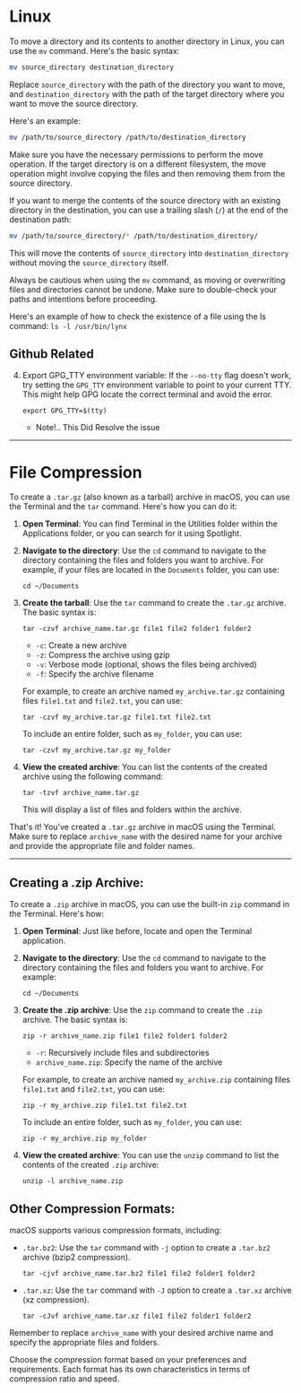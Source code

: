 # Linux

To move a directory and its contents to another directory in Linux, you can use the `mv` command. Here's the basic syntax:

```bash
mv source_directory destination_directory
```

Replace `source_directory` with the path of the directory you want to move, and `destination_directory` with the path of the target directory where you want to move the source directory.

Here's an example:

```bash
mv /path/to/source_directory /path/to/destination_directory
```

Make sure you have the necessary permissions to perform the move operation. If the target directory is on a different filesystem, the move operation might involve copying the files and then removing them from the source directory.

If you want to merge the contents of the source directory with an existing directory in the destination, you can use a trailing slash (`/`) at the end of the destination path:

```bash
mv /path/to/source_directory/* /path/to/destination_directory/
```

This will move the contents of `source_directory` into `destination_directory` without moving the `source_directory` itself.

Always be cautious when using the `mv` command, as moving or overwriting files and directories cannot be undone. Make sure to double-check your paths and intentions before proceeding.


Here's an example of how to check the existence of a file using the ls command:
`ls -l /usr/bin/lynx`

## Github Related
4. Export GPG_TTY environment variable: If the `--no-tty` flag doesn't work, try setting the `GPG_TTY` environment variable to point to your current TTY. This might help GPG locate the correct terminal and avoid the error.

   ```
   export GPG_TTY=$(tty)
   ```
   * Note!.. This Did Resolve the issue


---


# File Compression

To create a `.tar.gz` (also known as a tarball) archive in macOS, you can use the Terminal and the `tar` command. Here's how you can do it:

1. **Open Terminal**: You can find Terminal in the Utilities folder within the Applications folder, or you can search for it using Spotlight.

2. **Navigate to the directory**: Use the `cd` command to navigate to the directory containing the files and folders you want to archive. For example, if your files are located in the `Documents` folder, you can use:

   ```
   cd ~/Documents
   ```

3. **Create the tarball**: Use the `tar` command to create the `.tar.gz` archive. The basic syntax is:

   ```
   tar -czvf archive_name.tar.gz file1 file2 folder1 folder2
   ```

   - `-c`: Create a new archive
   - `-z`: Compress the archive using gzip
   - `-v`: Verbose mode (optional, shows the files being archived)
   - `-f`: Specify the archive filename

   For example, to create an archive named `my_archive.tar.gz` containing files `file1.txt` and `file2.txt`, you can use:

   ```
   tar -czvf my_archive.tar.gz file1.txt file2.txt
   ```

   To include an entire folder, such as `my_folder`, you can use:

   ```
   tar -czvf my_archive.tar.gz my_folder
   ```

4. **View the created archive**: You can list the contents of the created archive using the following command:

   ```
   tar -tzvf archive_name.tar.gz
   ```

   This will display a list of files and folders within the archive.

That's it! You've created a `.tar.gz` archive in macOS using the Terminal. Make sure to replace `archive_name` with the desired name for your archive and provide the appropriate file and folder names.

---

## Creating a .zip Archive:

To create a `.zip` archive in macOS, you can use the built-in `zip` command in the Terminal. Here's how:

1. **Open Terminal**: Just like before, locate and open the Terminal application.

2. **Navigate to the directory**: Use the `cd` command to navigate to the directory containing the files and folders you want to archive. For example:

   ```
   cd ~/Documents
   ```

3. **Create the .zip archive**: Use the `zip` command to create the `.zip` archive. The basic syntax is:

   ```
   zip -r archive_name.zip file1 file2 folder1 folder2
   ```

   - `-r`: Recursively include files and subdirectories
   - `archive_name.zip`: Specify the name of the archive

   For example, to create an archive named `my_archive.zip` containing files `file1.txt` and `file2.txt`, you can use:

   ```
   zip -r my_archive.zip file1.txt file2.txt
   ```

   To include an entire folder, such as `my_folder`, you can use:

   ```
   zip -r my_archive.zip my_folder
   ```

4. **View the created archive**: You can use the `unzip` command to list the contents of the created `.zip` archive:

   ```
   unzip -l archive_name.zip
   ```

## Other Compression Formats:

macOS supports various compression formats, including:

- `.tar.bz2`: Use the `tar` command with `-j` option to create a `.tar.bz2` archive (bzip2 compression).

  ```
  tar -cjvf archive_name.tar.bz2 file1 file2 folder1 folder2
  ```

- `.tar.xz`: Use the `tar` command with `-J` option to create a `.tar.xz` archive (xz compression).

  ```
  tar -cJvf archive_name.tar.xz file1 file2 folder1 folder2
  ```

Remember to replace `archive_name` with your desired archive name and specify the appropriate files and folders.

Choose the compression format based on your preferences and requirements. Each format has its own characteristics in terms of compression ratio and speed.